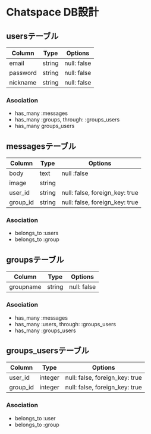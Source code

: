 # Chatspace DB設計
## usersテーブル
|Column|Type|Options|
|------|----|-------|
|email|string|null: false|
|password|string|null: false|
|nickname|string|null: false|
### Asociation
- has_many :messages
- has_many :groups, through: :groups_users
- has_many groups_users

## messagesテーブル
|Column|Type|Options|
|------|----|-------|
|body|text|null :false|
|image|string|
|user_id|string|null: false, foreign_key: true|
|group_id|string|null: false, foreign_key: true|
### Asociation
- belongs_to :users
- belongs_to :group

## groupsテーブル
|Column|Type|Options|
|------|----|-------|
|groupname|string|null: false|
### Asociation
- has_many :messages
- has_many :users, through: :groups_users 
- has_many :groups_users

## groups_usersテーブル
|Column|Type|Options|
|------|----|-------|
|user_id|integer|null: false, foreign_key: true|
|group_id|integer|null: false, foreign_key: true|
### Asociation
- belongs_to :user
- belongs_to :group


